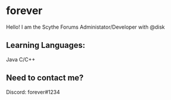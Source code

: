 # forever
Hello! I am the Scythe Forums Administator/Developer with @disk

Learning Languages:
--

Java
C/C++

Need to contact me?
--
Discord: forever#1234



